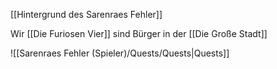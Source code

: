 [[Hintergrund des Sarenraes Fehler]]


Wir [[Die Furiosen Vier]] sind Bürger in der [[Die Große Stadt]]




![[Sarenraes Fehler (Spieler)/Quests/Quests|Quests]]
